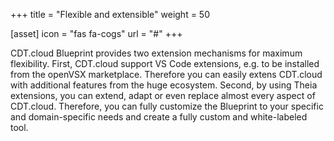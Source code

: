 +++
title = "Flexible and extensible"
weight = 50

[asset]
  icon = "fas fa-cogs"
  url = "#"
+++

CDT.cloud Blueprint provides two extension mechanisms for maximum flexibility. First, CDT.cloud support VS Code extensions, e.g. to be installed from the openVSX marketplace. Therefore you can easily extens CDT.cloud with additional features from the huge ecosystem. Second, by using Theia extensions, you can extend, adapt or even replace almost every aspect of CDT.cloud. Therefore, you can fully customize the Blueprint to your specific and domain-specific needs and create a fully custom and white-labeled tool.